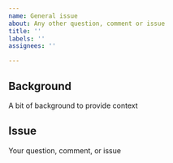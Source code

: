 ```yaml
---
name: General issue
about: Any other question, comment or issue
title: ''
labels: ''
assignees: ''

---
```


## Background

A bit of background to provide context


## Issue

Your question, comment, or issue
